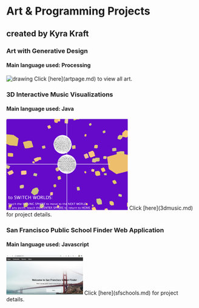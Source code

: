 # Art & Programming Projects
## created by Kyra Kraft

<!-- ## examples of past projects

* generative design combined with hand-drawn art
* 3d interactive experience with sound and visuals
* sites designed with html, css, and javascript that incorporate databases
* mobile apps designed through React -->

### Art with Generative Design
#### Main language used: Processing

<img src="ashleydandelion.jpg" alt="drawing" width="300" height="370"/>  
Click [here](artpage.md) to view all art.  

### 3D Interactive Music Visualizations
#### Main language used: Java

<img src="purpleworld.png" alt="3d graphics" width="320" height="240"/>  
Click [here](3dmusic.md) for project details.  


### San Francisco Public School Finder Web Application
#### Main language used: Javascript

<img src="sfschools.png" alt="screenshot" width="40%" height="40%"/>  
Click [here](sfschools.md) for project details.
